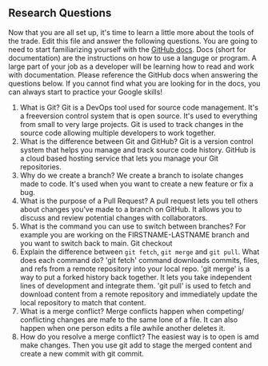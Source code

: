 ## Research Questions 

Now that you are all set up, it's time to learn a little more about the tools of the trade. Edit this file and answer the following questions. You are going to need to start familiarizing yourself with the [GitHub docs](https://docs.github.com/en). Docs (short for documentation) are the instructions on how to use a languge or program. A large part of your job as a developer will be learning how to read and work with documentation. Please reference the GitHub docs when answering the questions below. If you cannot find what you are looking for in the docs, you can always start to practice your Google skills!

1. What is Git? Git is a DevOps tool used for source code management. It's a freeversion control system that is open source. It's used to everything from small to very large projects. Git is used to track changes in the source code allowing multiple developers to work together.
2. What is the difference between Git and GitHub? Git is a version control system that helps you manage and track source code history. GitHub is a cloud based hosting service that lets you manage your Git repositories.
3. Why do we create a branch? We create a branch to isolate changes made to code. It's used when you want to create a new feature or fix a bug.
4. What is the purpose of a Pull Request? A pull request lets you tell others about changes you've made to a branch on GitHub. It allows you to discuss and review potential changes with collaborators. 
5. What is the command you can use to switch between branches? For example you are working on the FIRSTNAME-LASTNAME branch and you want to switch back to main. Git checkout
6. Explain the difference between `git fetch`, `git merge` and `git pull`. What does each command do? 'git fetch' command downloads commits, files, and refs from a remote repository into your local repo. 'git merge' is a way to put a forked history back together. It lets you take independent lines of development and integrate them. 'git pull' is used to fetch and download content from a remote repository and immediately update the local repository to match that content. 
7. What is a merge conflict? Merge conflicts happen when competing/ conflicting changes are mafe to the same lone of a file. It can also happen when one person edits a file awhile another deletes it. 
8. How do you resolve a merge conflict? The easiest way is to open is amd make changes. Then you use git add to stage the merged content and create a new commit with git commit.
